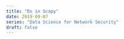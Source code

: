 ```yaml
---
title: "Ds in Scapy"
date: 2019-09-07
series: "Data Science for Network Security"
draft: false
---
```


